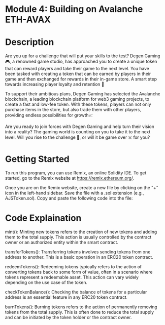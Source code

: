 # Module 4: Building on Avalanche ETH-AVAX

# Description 
Are you up for a challenge that will put your skills to the test? Degen Gaming 🎮, a renowned game studio, has approached you to create a unique token that can reward players and take their game to the next level. You have been tasked with creating a token that can be earned by players in their game and then exchanged for rewards in their in-game store. A smart step towards increasing player loyalty and retention 🧠

To support their ambitious plans, Degen Gaming has selected the Avalanche blockchain, a leading blockchain platform for web3 gaming projects, to create a fast and low-fee token. With these tokens, players can not only purchase items in the store, but also trade them with other players, providing endless possibilities for growth📈

Are you ready to join forces with Degen Gaming and help turn their vision into a reality? The gaming world is counting on you to take it to the next level. Will you rise to the challenge 💪, or will it be game over ☠️ for you?

# Getting Started 
To run this program, you can use Remix, an online Solidity IDE. To get started, go to the Remix website at https://remix.ethereum.org/.

Once you are on the Remix website, create a new file by clicking on the "+" icon in the left-hand sidebar. Save the file with a .sol extension (e.g., AJSToken.sol). Copy and paste the following code into the file:

# Code Explaination
mint(): Minting new tokens refers to the creation of new tokens and adding them to the total supply. This action is usually controlled by the contract owner or an authorized entity within the smart contract.

transferTokens(): Transferring tokens involves sending tokens from one address to another. This is a basic operation in an ERC20 token contract.

redeemTokens(): Redeeming tokens typically refers to the action of converting tokens back to some form of value, often in a scenario where tokens represent a redeemable asset. This action can vary widely depending on the use case of the token.

checkTokenBalance(): Checking the balance of tokens for a particular address is an essential feature in any ERC20 token contract.

burnTokens(): Burning tokens refers to the action of permanently removing tokens from the total supply. This is often done to reduce the total supply and can be initiated by the token holder or the contract owner.
